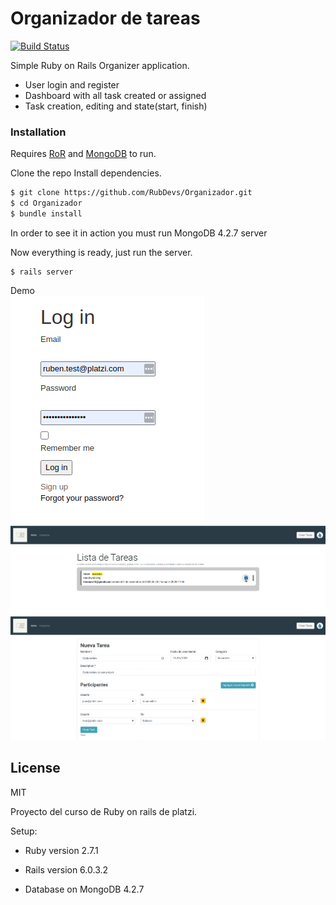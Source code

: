 # Organizador de tareas

[![Build Status](https://travis-ci.org/joemccann/dillinger.svg?branch=master)](https://travis-ci.org/joemccann/dillinger)

Simple Ruby on Rails Organizer application.

- User login and register
- Dashboard with all task created or assigned
- Task creation, editing and state(start, finish)

### Installation

Requires [RoR](https://rubyonrails.org/) and [MongoDB](https://www.mongodb.com/es) to run.

Clone the repo
Install dependencies.

```sh
$ git clone https://github.com/RubDevs/Organizador.git
$ cd Organizador
$ bundle install
```

In order to see it in action you must run MongoDB 4.2.7 server

Now everything is ready, just run the server.

```
$ rails server
```

Demo  
![login](/assets/logintasker.png)  
![dashboard](/assets/dashboardtasker.png)  
![create](/assets/createtask.png)

## License

MIT

Proyecto del curso de Ruby on rails de platzi.

Setup:

- Ruby version 2.7.1

- Rails version 6.0.3.2

- Database on MongoDB 4.2.7
